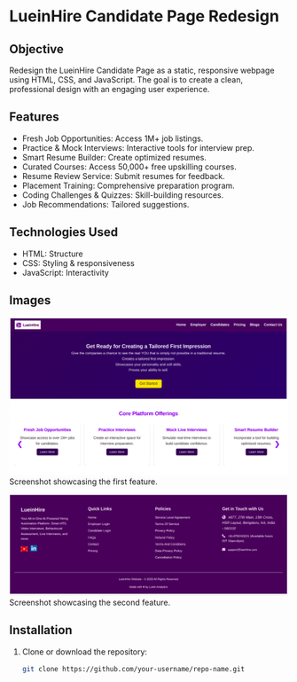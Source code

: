 # LueinHire Candidate Page Redesign

## Objective
Redesign the LueinHire Candidate Page as a static, responsive webpage using HTML, CSS, and JavaScript. The goal is to create a clean, professional design with an engaging user experience.

## Features
- Fresh Job Opportunities: Access 1M+ job listings.
- Practice & Mock Interviews: Interactive tools for interview prep.
- Smart Resume Builder: Create optimized resumes.
- Curated Courses: Access 50,000+ free upskilling courses.
- Resume Review Service: Submit resumes for feedback.
- Placement Training: Comprehensive preparation program.
- Coding Challenges & Quizzes: Skill-building resources.
- Job Recommendations: Tailored suggestions.

## Technologies Used
- HTML: Structure
- CSS: Styling & responsiveness
- JavaScript: Interactivity

## Images
![Feature 1](image_1.png)  
Screenshot showcasing the first feature.

![Feature 2](image_2.png)  
Screenshot showcasing the second feature.

## Installation
1. Clone or download the repository:
   ```bash
   git clone https://github.com/your-username/repo-name.git
